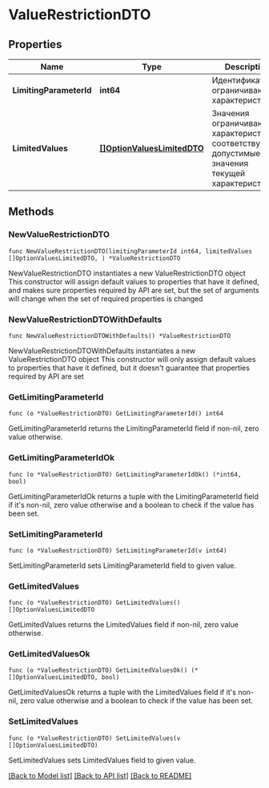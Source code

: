 # ValueRestrictionDTO

## Properties

Name | Type | Description | Notes
------------ | ------------- | ------------- | -------------
**LimitingParameterId** | **int64** | Идентификатор ограничивающей характеристики. | 
**LimitedValues** | [**[]OptionValuesLimitedDTO**](OptionValuesLimitedDTO.md) | Значения ограничивающей характеристики и соответствующие допустимые значения текущей характеристики. | 

## Methods

### NewValueRestrictionDTO

`func NewValueRestrictionDTO(limitingParameterId int64, limitedValues []OptionValuesLimitedDTO, ) *ValueRestrictionDTO`

NewValueRestrictionDTO instantiates a new ValueRestrictionDTO object
This constructor will assign default values to properties that have it defined,
and makes sure properties required by API are set, but the set of arguments
will change when the set of required properties is changed

### NewValueRestrictionDTOWithDefaults

`func NewValueRestrictionDTOWithDefaults() *ValueRestrictionDTO`

NewValueRestrictionDTOWithDefaults instantiates a new ValueRestrictionDTO object
This constructor will only assign default values to properties that have it defined,
but it doesn't guarantee that properties required by API are set

### GetLimitingParameterId

`func (o *ValueRestrictionDTO) GetLimitingParameterId() int64`

GetLimitingParameterId returns the LimitingParameterId field if non-nil, zero value otherwise.

### GetLimitingParameterIdOk

`func (o *ValueRestrictionDTO) GetLimitingParameterIdOk() (*int64, bool)`

GetLimitingParameterIdOk returns a tuple with the LimitingParameterId field if it's non-nil, zero value otherwise
and a boolean to check if the value has been set.

### SetLimitingParameterId

`func (o *ValueRestrictionDTO) SetLimitingParameterId(v int64)`

SetLimitingParameterId sets LimitingParameterId field to given value.


### GetLimitedValues

`func (o *ValueRestrictionDTO) GetLimitedValues() []OptionValuesLimitedDTO`

GetLimitedValues returns the LimitedValues field if non-nil, zero value otherwise.

### GetLimitedValuesOk

`func (o *ValueRestrictionDTO) GetLimitedValuesOk() (*[]OptionValuesLimitedDTO, bool)`

GetLimitedValuesOk returns a tuple with the LimitedValues field if it's non-nil, zero value otherwise
and a boolean to check if the value has been set.

### SetLimitedValues

`func (o *ValueRestrictionDTO) SetLimitedValues(v []OptionValuesLimitedDTO)`

SetLimitedValues sets LimitedValues field to given value.



[[Back to Model list]](../README.md#documentation-for-models) [[Back to API list]](../README.md#documentation-for-api-endpoints) [[Back to README]](../README.md)


